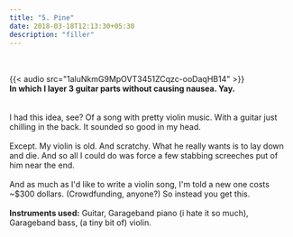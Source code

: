 ```yaml
---
title: "5. Pine"
date: 2018-03-18T12:13:30+05:30
description: "filler"
---
```

  

\
\
{{< audio src="1aluNkmG9MpOVT3451ZCqzc-ooDaqHB14" >}}
\
**In which I layer 3 guitar parts without causing nausea. Yay.**
\
\
\
I had this idea, see? Of a song with pretty violin music. With a guitar just chilling in the back. It sounded so good in my head.
\
\
Except. My violin is old. And scratchy. What he really wants is to lay down and die. And so all I could do was force a few stabbing screeches put of him near the end.
\
\
And as much as I'd like to write a violin song, I'm told a new one costs ~$300 dollars. (Crowdfunding, anyone?) So instead you get this. 
\
\
**Instruments used:** Guitar, Garageband piano (i hate it so much), Garageband bass, (a tiny bit of) violin.

